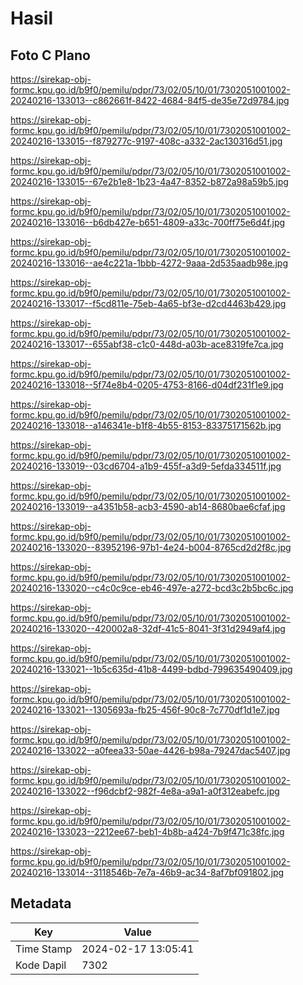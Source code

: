 # Hasil

## Foto C Plano

https://sirekap-obj-formc.kpu.go.id/b9f0/pemilu/pdpr/73/02/05/10/01/7302051001002-20240216-133013--c862661f-8422-4684-84f5-de35e72d9784.jpg

https://sirekap-obj-formc.kpu.go.id/b9f0/pemilu/pdpr/73/02/05/10/01/7302051001002-20240216-133015--f879277c-9197-408c-a332-2ac130316d51.jpg

https://sirekap-obj-formc.kpu.go.id/b9f0/pemilu/pdpr/73/02/05/10/01/7302051001002-20240216-133015--67e2b1e8-1b23-4a47-8352-b872a98a59b5.jpg

https://sirekap-obj-formc.kpu.go.id/b9f0/pemilu/pdpr/73/02/05/10/01/7302051001002-20240216-133016--b6db427e-b651-4809-a33c-700ff75e6d4f.jpg

https://sirekap-obj-formc.kpu.go.id/b9f0/pemilu/pdpr/73/02/05/10/01/7302051001002-20240216-133016--ae4c221a-1bbb-4272-9aaa-2d535aadb98e.jpg

https://sirekap-obj-formc.kpu.go.id/b9f0/pemilu/pdpr/73/02/05/10/01/7302051001002-20240216-133017--f5cd811e-75eb-4a65-bf3e-d2cd4463b429.jpg

https://sirekap-obj-formc.kpu.go.id/b9f0/pemilu/pdpr/73/02/05/10/01/7302051001002-20240216-133017--655abf38-c1c0-448d-a03b-ace8319fe7ca.jpg

https://sirekap-obj-formc.kpu.go.id/b9f0/pemilu/pdpr/73/02/05/10/01/7302051001002-20240216-133018--5f74e8b4-0205-4753-8166-d04df231f1e9.jpg

https://sirekap-obj-formc.kpu.go.id/b9f0/pemilu/pdpr/73/02/05/10/01/7302051001002-20240216-133018--a146341e-b1f8-4b55-8153-83375171562b.jpg

https://sirekap-obj-formc.kpu.go.id/b9f0/pemilu/pdpr/73/02/05/10/01/7302051001002-20240216-133019--03cd6704-a1b9-455f-a3d9-5efda334511f.jpg

https://sirekap-obj-formc.kpu.go.id/b9f0/pemilu/pdpr/73/02/05/10/01/7302051001002-20240216-133019--a4351b58-acb3-4590-ab14-8680bae6cfaf.jpg

https://sirekap-obj-formc.kpu.go.id/b9f0/pemilu/pdpr/73/02/05/10/01/7302051001002-20240216-133020--83952196-97b1-4e24-b004-8765cd2d2f8c.jpg

https://sirekap-obj-formc.kpu.go.id/b9f0/pemilu/pdpr/73/02/05/10/01/7302051001002-20240216-133020--c4c0c9ce-eb46-497e-a272-bcd3c2b5bc6c.jpg

https://sirekap-obj-formc.kpu.go.id/b9f0/pemilu/pdpr/73/02/05/10/01/7302051001002-20240216-133020--420002a8-32df-41c5-8041-3f31d2949af4.jpg

https://sirekap-obj-formc.kpu.go.id/b9f0/pemilu/pdpr/73/02/05/10/01/7302051001002-20240216-133021--1b5c635d-41b8-4499-bdbd-799635490409.jpg

https://sirekap-obj-formc.kpu.go.id/b9f0/pemilu/pdpr/73/02/05/10/01/7302051001002-20240216-133021--1305693a-fb25-456f-90c8-7c770df1d1e7.jpg

https://sirekap-obj-formc.kpu.go.id/b9f0/pemilu/pdpr/73/02/05/10/01/7302051001002-20240216-133022--a0feea33-50ae-4426-b98a-79247dac5407.jpg

https://sirekap-obj-formc.kpu.go.id/b9f0/pemilu/pdpr/73/02/05/10/01/7302051001002-20240216-133022--f96dcbf2-982f-4e8a-a9a1-a0f312eabefc.jpg

https://sirekap-obj-formc.kpu.go.id/b9f0/pemilu/pdpr/73/02/05/10/01/7302051001002-20240216-133023--2212ee67-beb1-4b8b-a424-7b9f471c38fc.jpg

https://sirekap-obj-formc.kpu.go.id/b9f0/pemilu/pdpr/73/02/05/10/01/7302051001002-20240216-133014--3118546b-7e7a-46b9-ac34-8af7bf091802.jpg


## Metadata

| Key        | Value               |
| ---------- | ------------------- |
| Time Stamp | 2024-02-17 13:05:41 |
| Kode Dapil | 7302                |



